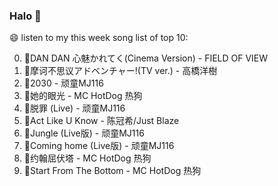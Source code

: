 

### Halo 👋

😄 listen to my this week song list of top 10:

0. 🌈DAN DAN 心魅かれてく(Cinema Version) - FIELD OF VIEW
1. 🌈摩诃不思议アドベンチャー!(TV ver.) - 高橋洋樹
2. 🌈2030 - 顽童MJ116
3. 🌈她的眼光 - MC HotDog 热狗
4. 🌈脱罪 (Live) - 顽童MJ116
5. 🌈Act Like U Know - 陈冠希/Just Blaze
6. 🌈Jungle (Live版) - 顽童MJ116
7. 🌈Coming home (Live版) - 顽童MJ116
8. 🌈约翰屈伏塔 - MC HotDog 热狗
9. 🌈Start From The Bottom - MC HotDog 热狗

